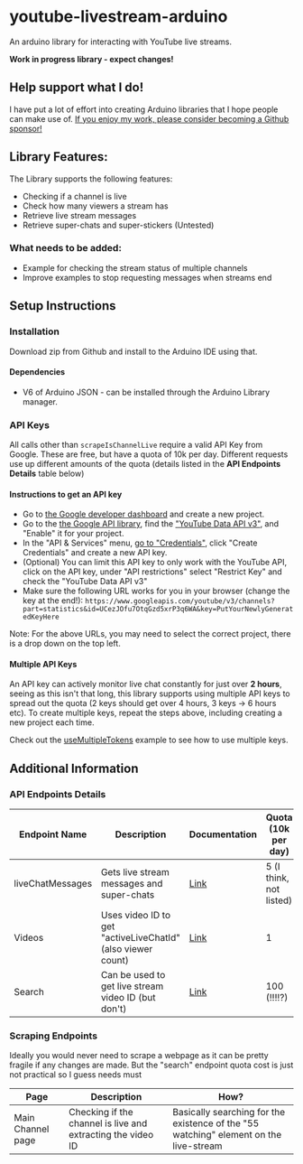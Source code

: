 # youtube-livestream-arduino

An arduino library for interacting with YouTube live streams.

**Work in progress library - expect changes!**

## Help support what I do!

I have put a lot of effort into creating Arduino libraries that I hope people can make use of. [If you enjoy my work, please consider becoming a Github sponsor!](https://github.com/sponsors/witnessmenow/)

## Library Features:

The Library supports the following features:

- Checking if a channel is live
- Check how many viewers a stream has
- Retrieve live stream messages
- Retrieve super-chats and super-stickers (Untested)

### What needs to be added:

- Example for checking the stream status of multiple channels
- Improve examples to stop requesting messages when streams end

## Setup Instructions

### Installation

Download zip from Github and install to the Arduino IDE using that.

#### Dependencies

- V6 of Arduino JSON - can be installed through the Arduino Library manager.

### API Keys

All calls other than `scrapeIsChannelLive` require a valid API Key from Google. These are free, but have a quota of 10k per day. Different requests use up different amounts of the quota (details listed in the **API Endpoints Details** table below)

#### Instructions to get an API key

- Go to [the Google developer dashboard](https://console.developers.google.com) and create a new project.
- Go to the [the Google API library](https://console.developers.google.com/apis/library), find the ["YouTube Data API v3"](https://console.developers.google.com/apis/library/youtube.googleapis.com), and "Enable" it for your project.
- In the "API & Services" menu, [go to "Credentials"](https://console.developers.google.com/apis/credentials), click "Create Credentials" and create a new API key.
- (Optional) You can limit this API key to only work with the YouTube API, click on the API key, under "API restrictions" select "Restrict Key" and check the "YouTube Data API v3"
- Make sure the following URL works for you in your browser (change the key at the end!): `https://www.googleapis.com/youtube/v3/channels?part=statistics&id=UCezJOfu7OtqGzd5xrP3q6WA&key=PutYourNewlyGeneratedKeyHere`

Note: For the above URLs, you may need to select the correct project, there is a drop down on the top left.

#### Multiple API Keys

An API key can actively monitor live chat constantly for just over **2 hours**, seeing as this isn't that long, this library supports using multiple API keys to spread out the quota (2 keys should get over 4 hours, 3 keys -> 6 hours etc). To create multiple keys, repeat the steps above, including creating a new project each time.

Check out the [useMultipleTokens](examples/ESP32/useMultipleTokens/useMultipleTokens.ino) example to see how to use multiple keys.

## Additional Information

### API Endpoints Details

| Endpoint Name    | Description                                                 | Documentation                                                               | Quota (10k per day)     |
| ---------------- | ----------------------------------------------------------- | --------------------------------------------------------------------------- | ----------------------- |
| liveChatMessages | Gets live stream messages and super-chats                   | [Link](https://developers.google.com/youtube/v3/live/docs/liveChatMessages) | 5 (I think, not listed) |
| Videos           | Uses video ID to get "activeLiveChatId" (also viewer count) | [Link](https://developers.google.com/youtube/v3/docs/videos/list)           | 1                       |
| Search           | Can be used to get live stream video ID (but don't)         | [Link](https://developers.google.com/youtube/v3/docs/search/list)           | 100 (!!!!?)             |

### Scraping Endpoints

Ideally you would never need to scrape a webpage as it can be pretty fragile if any changes are made. But the "search" endpoint quota cost is just not practical so I guess needs must

| Page              | Description                                                 | How?                                                                                  |
| ----------------- | ----------------------------------------------------------- | ------------------------------------------------------------------------------------- |
| Main Channel page | Checking if the channel is live and extracting the video ID | Basically searching for the existence of the "55 watching" element on the live-stream |
